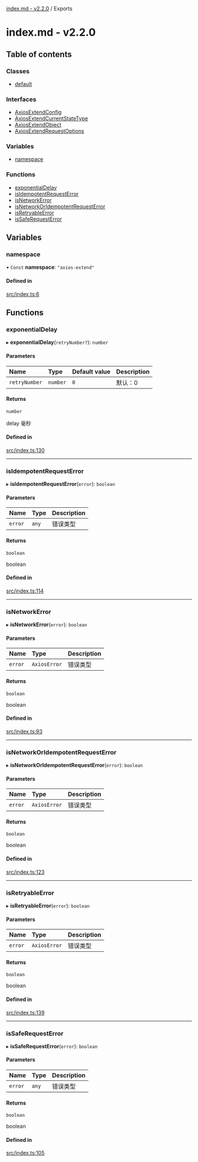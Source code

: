 [index.md - v2.2.0](README.md) / Exports

# index.md - v2.2.0

## Table of contents

### Classes

-   [default](classes/default.md)

### Interfaces

-   [AxiosExtendConfig](interfaces/AxiosExtendConfig.md)
-   [AxiosExtendCurrentStateType](interfaces/AxiosExtendCurrentStateType.md)
-   [AxiosExtendObject](interfaces/AxiosExtendObject.md)
-   [AxiosExtendRequestOptions](interfaces/AxiosExtendRequestOptions.md)

### Variables

-   [namespace](modules.md#namespace)

### Functions

-   [exponentialDelay](modules.md#exponentialdelay)
-   [isIdempotentRequestError](modules.md#isidempotentrequesterror)
-   [isNetworkError](modules.md#isnetworkerror)
-   [isNetworkOrIdempotentRequestError](modules.md#isnetworkoridempotentrequesterror)
-   [isRetryableError](modules.md#isretryableerror)
-   [isSafeRequestError](modules.md#issaferequesterror)

## Variables

### namespace

• `Const` **namespace**: `"axios-extend"`

#### Defined in

[src/index.ts:6](https://github.com/saqqdy/axios-ex/blob/f7b7c02/src/index.ts#L6)

## Functions

### exponentialDelay

▸ **exponentialDelay**(`retryNumber?`): `number`

#### Parameters

| Name          | Type     | Default value | Description |
| :------------ | :------- | :------------ | :---------- |
| `retryNumber` | `number` | `0`           | 默认：0     |

#### Returns

`number`

delay 毫秒

#### Defined in

[src/index.ts:130](https://github.com/saqqdy/axios-ex/blob/f7b7c02/src/index.ts#L130)

---

### isIdempotentRequestError

▸ **isIdempotentRequestError**(`error`): `boolean`

#### Parameters

| Name    | Type  | Description |
| :------ | :---- | :---------- |
| `error` | `any` | 错误类型    |

#### Returns

`boolean`

boolean

#### Defined in

[src/index.ts:114](https://github.com/saqqdy/axios-ex/blob/f7b7c02/src/index.ts#L114)

---

### isNetworkError

▸ **isNetworkError**(`error`): `boolean`

#### Parameters

| Name    | Type         | Description |
| :------ | :----------- | :---------- |
| `error` | `AxiosError` | 错误类型    |

#### Returns

`boolean`

boolean

#### Defined in

[src/index.ts:93](https://github.com/saqqdy/axios-ex/blob/f7b7c02/src/index.ts#L93)

---

### isNetworkOrIdempotentRequestError

▸ **isNetworkOrIdempotentRequestError**(`error`): `boolean`

#### Parameters

| Name    | Type         | Description |
| :------ | :----------- | :---------- |
| `error` | `AxiosError` | 错误类型    |

#### Returns

`boolean`

boolean

#### Defined in

[src/index.ts:123](https://github.com/saqqdy/axios-ex/blob/f7b7c02/src/index.ts#L123)

---

### isRetryableError

▸ **isRetryableError**(`error`): `boolean`

#### Parameters

| Name    | Type         | Description |
| :------ | :----------- | :---------- |
| `error` | `AxiosError` | 错误类型    |

#### Returns

`boolean`

boolean

#### Defined in

[src/index.ts:139](https://github.com/saqqdy/axios-ex/blob/f7b7c02/src/index.ts#L139)

---

### isSafeRequestError

▸ **isSafeRequestError**(`error`): `boolean`

#### Parameters

| Name    | Type  | Description |
| :------ | :---- | :---------- |
| `error` | `any` | 错误类型    |

#### Returns

`boolean`

boolean

#### Defined in

[src/index.ts:105](https://github.com/saqqdy/axios-ex/blob/f7b7c02/src/index.ts#L105)
